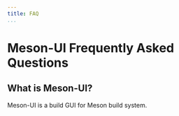 ```yaml
---
title: FAQ
...
```

# Meson-UI Frequently Asked Questions

## What is Meson-UI?

Meson-UI is a build GUI for Meson build system.
